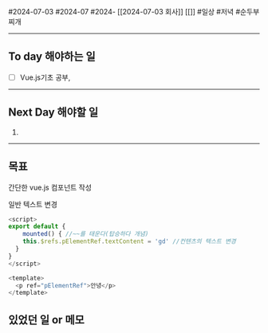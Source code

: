 #2024-07-03 #2024-07 #2024- [[2024-07-03 회사]] [[]]
#일상 #저녁 #순두부찌개 

---
## To day 해야하는 일
- [ ] Vue.js기초 공부, 

---
## Next Day 해야할 일
1. 

---

## 목표 
간단한 vue.js 컴포넌트 작성

일반 텍스트 변경

```vue.js
<script>
export default {
 	mounted() { //~~를 태운다(탑승하다 개념)
    this.$refs.pElementRef.textContent = 'gd' //컨텐츠의 텍스트 변경
  }
}
</script>

<template>
  <p ref="pElementRef">안녕</p>
</template>
```


## 있었던 일  or 메모

